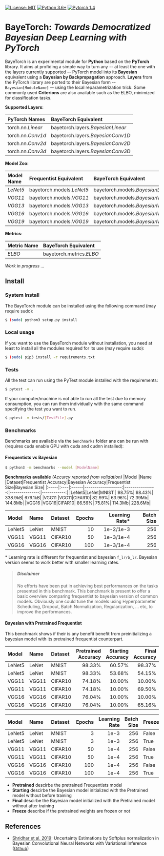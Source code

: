 [![License: MIT](https://img.shields.io/badge/License-MIT-yellow.svg)](https://github.com/yliess86/BayeTorch/blob/master/LICENSE)
[![Python 3.6+](https://img.shields.io/badge/python-3.6+-blue.svg)](https://www.python.org/downloads/release/python-360/)
[![Pytorch 1.4](https://img.shields.io/badge/pytorch-1.4.0-blue.svg)](https://pytorch.org/)

# BayeTorch: *Towards Democratized Bayesian Deep Learning with PyTorch*

BayeTorch is an experimental module for **Python** based on the **PyTorch** library. It aims at profiding a simple way to turn any -- at least the one with the layers currently supported -- PyTorch model into its **Bayesian** equivalent using a **Bayesian by Backpropagation** approach. **Layers** from the PyTorch library are ported to their Bayesian form -- `Bayesian[ModuleName]` -- using the local reparametrization trick. Some commonly used **Criterions** are also available such as the ELBO, minimized for classification tasks.

**Supported Layers**:

|PyTorch Names    |BayeTorch Equivalent             |
|:----------------|:--------------------------------|
|torch.nn.*Linear*|bayetorch.layers.*BayesianLinear*|
|torch.nn.*Conv1d*|bayetorch.layers.*BayesianConv1D*|
|torch.nn.*Conv2d*|bayetorch.layers.*BayesianConv2D*|
|torch.nn.*Conv3d*|bayetorch.layers.*BayesianConv3D*|

**Model Zoo**:

|Model Name|Frequentist Equivalent   |BayeTorch Equivalent             |
|:---------|:------------------------|:--------------------------------|
|*LeNet5*  |bayetorch.models.*LeNet5*|bayetorch.models.*BayesianLeNet5*|
|*VGG11*   |bayetorch.models.*VGG11* |bayetorch.models.*BayesianVGG11* |
|*VGG13*   |bayetorch.models.*VGG13* |bayetorch.models.*BayesianVGG13* |
|*VGG16*   |bayetorch.models.*VGG16* |bayetorch.models.*BayesianVGG16* |
|*VGG19*   |bayetorch.models.*VGG19* |bayetorch.models.*BayesianVGG19* |

**Metrics**:

|Metric Name|BayeTorch Equivalent    |
|:----------|:-----------------------|
|*ELBO*     |bayetorch.metrics.*ELBO*|

*Work in progress ...*

## Install

### System Install

The BayeTorch module can be installed using the following command (may require sudo):

```bash
$ (sudo) python3 setup.py install
```

### Local usage

If you want to use the BayeTorch module without installation, you need at least to install all the modules required for its use (may require sudo):

```bash
$ (sudo) pip3 install -r requirements.txt
```

### Tests

All the test can run using the PyTest module installed with the requirements:

```bash
$ pytest -v .
```

If your computer/machine is not able to run all the test due to memory consumption, you can run them individually with the same command specifying the test you want to run.

```bash
$ pytest -v tests/[TestFile].py
```

### Benchmarks

Benchmarks are available via the `benchmarks` folder ans can be run with (requires cuda enable GPU with cuda and cudnn installed):

#### Frequentists vs Bayesian

```bash
$ python3 -m benchmarks --model [ModelName]
```

**Benchmarks available** *(Accurcy reported from validation)*
|Model |Name |Dataset|Frequentist Accuracy|Bayesian Accuracy|Frequentist Size|Bayesian Size|
|:-----|:----|:------|-------------------:|----------------:|---------------:|------------:|
|LeNet5|LeNet|MNIST  |              98.75%|           98.43%|         338.9kB|      676.1kB|
|VGG11 |VGG11|CIFAR10|              82.99%|           63.96%|         72.39Mb|      144.8Mb|
|VGG16 |VGG16|CIFAR10|              86.56%|           75.81%|         114.3Mb|      228.6Mb|

|Model |Name |Dataset|Epochs|Learning Rate*|Batch Size|
|:-----|:----|:------|-----:|-------------:|---------:|
|LeNet5|LeNet|MNIST  |    10|     1e-2/1e-3|       256|
|VGG11 |VGG11|CIFAR10|    50|     1e-3/1e-4|       256|
|VGG16 |VGG16|CIFAR10|   100|     1e-3/1e-4|       256|

\* Learning rate is different for frequentist and bayesian `f_lr/b_lr`. Bayesian version seems to work better with smaller learning rates.

> ##### Disclaimer
> No efforts have been put in achieving best performances on the tasks presented in this benchmark.
> This benchmark is present to offer a basic overview comparing frequentist to bayesian version of common models.
> Obviously one could tune the models using Hyperparameter Scheduling, Dropout, Batch Normalization, 
> Regularization, ... etc, to improve the performances.

#### Bayesian with Pretrained Frequentist

This benchmark shows if their is any benefit benefit from preinitializing a bayesian model with its pretrained frequentist counterpart.

|Model |Name |Dataset|Pretrained Accuracy|Starting Accuracy|Final Accuracy|Freezed|
|:-----|:----|:------|------------------:|----------------:|-------------:|:------|
|LeNet5|LeNet|MNIST  |             98.33%|           60.57%|        98.37%|False  |
|LeNet5|LeNet|MNIST  |             98.33%|           53.68%|        54.15%|True   |
|VGG11 |VGG11|CIFAR10|             74.18%|           10.00%|        10.00%|False  |
|VGG11 |VGG11|CIFAR10|             74.18%|           10.00%|        69.50%|True   |
|VGG16 |VGG16|CIFAR10|             76.04%|           10.00%|        10.00%|False  |
|VGG16 |VGG16|CIFAR10|             76.04%|           10.00%|        65.16%|True   |

|Model |Name |Dataset|Epochs|Learning Rate|Batch Size|Freezed|
|:-----|:----|:------|-----:|------------:|---------:|:------|
|LeNet5|LeNet|MNIST  |     3|         1e-3|       256|False  |
|LeNet5|LeNet|MNIST  |     3|         1e-3|       256|True   |
|VGG11 |VGG11|CIFAR10|    50|         1e-4|       256|False  |
|VGG11 |VGG11|CIFAR10|    50|         1e-4|       256|True   |
|VGG16 |VGG16|CIFAR10|   100|         1e-4|       256|False  |
|VGG16 |VGG16|CIFAR10|   100|         1e-4|       256|True   |

* **Pretrained** descirbe the pretrained Frequentists model
* **Starting** descirbe the Bayesian model initialized with the Pretrained model without before training
* **Final** descirbe the Bayesian model initialized with the Pretrained model without after training
* **Freeze** describe if the pretrained weights are frozen or not

## References

- [Shridhar et al. 2019]: Uncertainty Estimations by Softplus normalization in
Bayesian Convolutional Neural Networks with
Variational Inference ([Github](https://github.com/kumar-shridhar/PyTorch-BayesianCNN))

[Shridhar et al. 2019]: https://arxiv.org/pdf/1806.05978.pdf